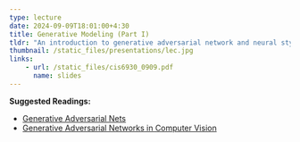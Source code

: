 ```yaml
---
type: lecture
date: 2024-09-09T18:01:00+4:30
title: Generative Modeling (Part I)
tldr: "An introduction to generative adversarial network and neural style transfer."
thumbnail: /static_files/presentations/lec.jpg
links:
    - url: /static_files/cis6930_0909.pdf
      name: slides
---
```

**Suggested Readings:**
- [Generative Adversarial Nets](https://arxiv.org/abs/1406.2661)
- [Generative Adversarial Networks in Computer Vision](https://dl.acm.org/doi/abs/10.1145/3439723)
